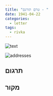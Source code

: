 ```yaml
---
title: "טרם תורגם - "
date: 1941-04-22
categories:
  - letter
tags:
  - rivka
---
```


![text](/pupko-papers/assets/images/1941-04-22-content.jpg)

![addresses](/pupko-papers/assets/images/1941-04-22-addresses.jpg)

## תרגום


## מקור
